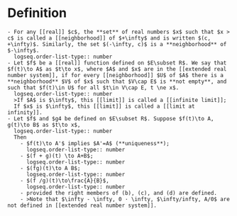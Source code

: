 # Definition
	- For any [[real]] $c$, the **set** of real numbers $x$ such that $x > c$ is called a [[neighborhood]] of $+\infty$ and is written $(c, +\infty)$. Similarly, the set $(-\infty, c)$ is a **neighborhood** of $-\infty$.
	  logseq.order-list-type:: number
	- Let $f$ be a [[real]] function defined on $E\subset R$. We say that  $f(t)\to A$ as $t\to x$, where $A$ and $x$ are in the [[extended real number system]], if for every [[neighborhood]] $U$ of $A$ there is a **neighborhood** $V$ of $x$ such that $V\cap E$ is **not empty**, and such that $f(t)\in U$ for all $t\in V\cap E, t \ne x$.
	  logseq.order-list-type:: number
	  >If $A$ is $\infty$, this [[limit]] is called a [[infinite limit]];
	  If $x$ is $\infty$, this [[limit]] is called a [[limit at infinity]].
	- Let $f$ and $g4 be defined on $E\subset R$. Suppose $f(t)\to A, g(t)\to B$ as $t\to x$,
	  logseq.order-list-type:: number
	  Then
		- $f(t)\to A'$ implies $A'=A$ (**uniqueness**);
		  logseq.order-list-type:: number
		- $(f + g)(t) \to A+B$;
		  logseq.order-list-type:: number
		- $(fg)(t)\to A B$;
		  logseq.order-list-type:: number
		- $(f /g)(t)\to\frac{A}{B}$,
		  logseq.order-list-type:: number
		- provided the right members of (b), (c), and (d) are defined.
		- >Note that $\infty - \infty, 0 · \infty, $\infty/infty, A/0$ are not defined in [[extended real number system]].